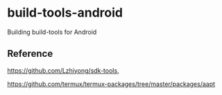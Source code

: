 # build-tools-android
Building build-tools for Android

## Reference 
https://github.com/Lzhiyong/sdk-tools,

https://github.com/termux/termux-packages/tree/master/packages/aapt
